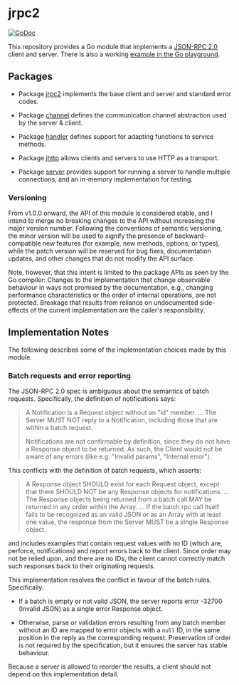 # jrpc2

[![GoDoc](https://img.shields.io/static/v1?label=godoc&message=reference&color=yellow)](https://pkg.go.dev/github.com/creachadair/jrpc2)

This repository provides a Go module that implements a [JSON-RPC 2.0][spec] client and server.
There is also a working [example in the Go playground](https://go.dev/play/p/Tr5rdfT-PXi).

## Packages

*  Package [jrpc2](http://godoc.org/github.com/creachadair/jrpc2) implements the base client and server and standard error codes.

*  Package [channel](http://godoc.org/github.com/creachadair/jrpc2/channel) defines the communication channel abstraction used by the server & client.

*  Package [handler](http://godoc.org/github.com/creachadair/jrpc2/handler) defines support for adapting functions to service methods.

*  Package [jhttp](http://godoc.org/github.com/creachadair/jrpc2/jhttp) allows clients and servers to use HTTP as a transport.

*  Package [server](http://godoc.org/github.com/creachadair/jrpc2/server) provides support for running a server to handle multiple connections, and an in-memory implementation for testing.

[spec]: http://www.jsonrpc.org/specification

### Versioning

From v1.0.0 onward, the API of this module is considered stable, and I intend to merge no breaking changes to the API without increasing the major version number. Following the conventions of semantic versioning, the minor version will be used to signify the presence of backward-compatible new features (for example, new methods, options, or types), while the patch version will be reserved for bug fixes, documentation updates, and other changes that do not modify the API surface.

Note, however, that this intent is limited to the package APIs as seen by the Go compiler: Changes to the implementation that change observable behaviour in ways not promised by the documentation, e.g., changing performance characteristics or the order of internal operations, are not protected. Breakage that results from reliance on undocumented side-effects of the current implementation are the caller's responsibility.

## Implementation Notes

The following describes some of the implementation choices made by this module.

### Batch requests and error reporting

The JSON-RPC 2.0 spec is ambiguous about the semantics of batch requests. Specifically, the definition of notifications says:

> A Notification is a Request object without an "id" member.
> ...
> The Server MUST NOT reply to a Notification, including those that are within a batch request.
>
> Notifications are not confirmable by definition, since they do not have a Response object to be returned. As such, the Client would not be aware of any errors (like e.g. "Invalid params", "Internal error").

This conflicts with the definition of batch requests, which asserts:

> A Response object SHOULD exist for each Request object, except that there SHOULD NOT be any Response objects for notifications.
> ...
> The Response objects being returned from a batch call MAY be returned in any order within the Array.
> ...
> If the batch rpc call itself fails to be recognized as an valid JSON or as an Array with at least one value, the response from the Server MUST be a single Response object.

and includes examples that contain request values with no ID (which are, perforce, notifications) and report errors back to the client. Since order may not be relied upon, and there are no IDs, the client cannot correctly match such responses back to their originating requests.

This implementation resolves the conflict in favour of the batch rules. Specifically:

-  If a batch is empty or not valid JSON, the server reports error -32700 (Invalid JSON) as a single error Response object.

-  Otherwise, parse or validation errors resulting from any batch member without an ID are mapped to error objects with a `null` ID, in the same position in the reply as the corresponding request. Preservation of order is not required by the specification, but it ensures the server has stable behaviour.

Because a server is allowed to reorder the results, a client should not depend on this implementation detail.
